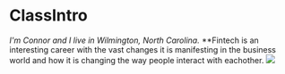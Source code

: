 # ClassIntro
*I'm Connor and I live in Wilmington, North Carolina.*
**Fintech is an interesting career with the vast changes it is manifesting in the business world and how it is changing the way people interact with eachother.
![](https://www.google.com/imgres?imgurl=https%3A%2F%2Fi.insider.com%2F5484d9d1eab8ea3017b17e29%3Fwidth%3D600%26format%3Djpeg%26auto%3Dwebp&imgrefurl=https%3A%2F%2Fwww.businessinsider.com%2F9-reasons-to-own-a-dog-2014-12&tbnid=xnLK1gX2C7MD4M&vet=12ahUKEwicsYjLiJTtAhXCOFMKHeMxBrQQMygBegUIARDPAQ..i&docid=7_0Bfy_K4HkgMM&w=600&h=455&q=dog&client=safari&ved=2ahUKEwicsYjLiJTtAhXCOFMKHeMxBrQQMygBegUIARDPAQ)
